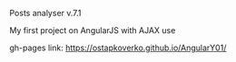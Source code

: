 Posts analyser v.7.1

My first project on AngularJS with AJAX use



gh-pages link: https://ostapkoverko.github.io/AngularY01/   
